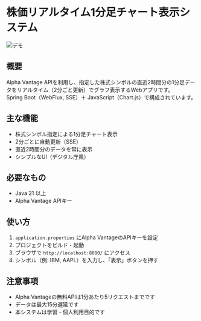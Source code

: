 # 株価リアルタイム1分足チャート表示システム

![デモ](img/demo.gif)

## 概要

Alpha Vantage APIを利用し、指定した株式シンボルの直近2時間分の1分足データをリアルタイム（2分ごと更新）でグラフ表示するWebアプリです。  
Spring Boot（WebFlux, SSE）＋ JavaScript（Chart.js）で構成されています。

## 主な機能

- 株式シンボル指定による1分足チャート表示
- 2分ごとに自動更新（SSE）
- 直近2時間分のデータを常に表示
- シンプルなUI（デジタル庁風）

## 必要なもの

- Java 21 以上
- Alpha Vantage APIキー

## 使い方

1. `application.properties` にAlpha VantageのAPIキーを設定
2. プロジェクトをビルド・起動
3. ブラウザで `http://localhost:8080/` にアクセス
4. シンボル（例: IBM, AAPL）を入力し、「表示」ボタンを押す

## 注意事項

- Alpha Vantageの無料APIは1分あたり5リクエストまでです
- データは最大15分遅延です
- 本システムは学習・個人利用目的です

